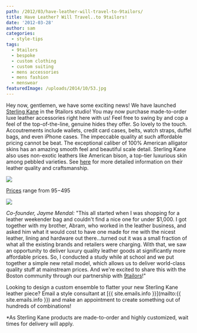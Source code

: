 ```yaml
---
path: /2012/03/have-leather-will-travel-to-9tailors/
title: Have Leather? Will Travel..to 9tailors!
date: '2012-03-28'
author: sam
categories:
  - style-tips
tags:
  - 9tailors
  - bespoke
  - custom clothing
  - custom suiting
  - mens accessories
  - mens fashion
  - menswear
featuredImage: /uploads/2014/10/53.jpg
---
```

Hey now, gentlemen, we have some exciting news! We have launched [Sterling Kane](http://www.sterlingkane.com/) in the 9tailors studio! You may now purchase made-to-order luxe leather accessories right here with us! Feel free to swing by and cop a feel of the top-of-the-line, genuine hides they offer. So lovely to the touch. Accoutrements include wallets, credit card cases, belts, watch straps, duffel bags, and even iPhone cases. The impeccable quality at such affordable pricing cannot be beat. The exceptional caliber of 100% American alligator skins has an amazing smooth feel and beautiful scale detail. Sterling Kane also uses non-exotic leathers like American bison, a top-tier luxurious skin among pebbled varieties. See [here](http://www.sterlingkane.com/leather-and-craftsmanship/) for more detailed information on their leather quality and craftsmanship.

[![](http://2.bp.blogspot.com/-Bfq8e7CJ7Z8/T3HwznmJERI/AAAAAAAAAIg/9jlDB9J43ZQ/s640/SKane-047.jpg)](http://2.bp.blogspot.com/-Bfq8e7CJ7Z8/T3HwznmJERI/AAAAAAAAAIg/9jlDB9J43ZQ/s1600/SKane-047.jpg)

[Prices](http://www.sterlingkane.com/brands/Sterling-Kane.html) range from $95-$495

[![](http://4.bp.blogspot.com/-bmjqCqpubBc/T3Hy3UKTr4I/AAAAAAAAAI4/oPQaUNqKv-U/s320/SK+Logo.jpg)](http://4.bp.blogspot.com/-bmjqCqpubBc/T3Hy3UKTr4I/AAAAAAAAAI4/oPQaUNqKv-U/s1600/SK+Logo.jpg)

_Co-founder, Jayme Mendal:_ "This all started when I was shopping for a leather weekender bag and couldn't find a nice one for under $1,000. I got together with my brother, Abram, who worked in the leather business, and asked him what it would cost to have one made for me with the nicest leather, lining and hardware out there…turned out it was a small fraction of what all the existing brands and retailers were charging. With that, we saw an opportunity to deliver luxury quality leather goods at significantly more affordable prices. So, I conducted a study while at school and we put together a simple new retail model, which allows us to deliver world-class quality stuff at mainstream prices. And we're excited to share this with the Boston community through our partnership with [9tailors](http://9tailors.com/)!"

Looking to design a custom ensemble to flatter your new Sterling Kane leather piece? Email a style consultant at [{{ site.emails.info }}](mailto:{{ site.emails.info }}) and make an appointment to create something out of hundreds of combinations!

\*As Sterling Kane products are made-to-order and highly customized, wait times for delivery will apply.